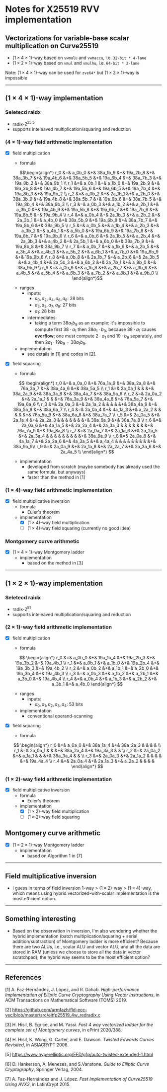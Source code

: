 # Notes for X25519 RVV implementation

## Vectorizations for variable-base scalar multiplication on Curve25519

- $(1 \times 4 \times 1)$-way based on `vwmulu` and `vwmaccu`, i.e. `32-bit * 4-lane`
- $(1 \times 2 \times 1)$-way based on `vmul` and `vmulhu`, i.e. `64-bit * 2-lane`

Note: $(1 \times 4 \times 1)$-way can be used for `zve64*` but $(1 \times 2 \times 1)$-way is impossible

---

## $(1 \times 4 \times 1)$-way implementation 

### Seletecd raidx 
- radix-$2^{25.5}$ 
- supports inteleaved multiplication/squaring and reduction

### $(4 \times 1)$-way field arithmetic implementation 
- [x] field multiplication
  - formula
  
  $$\begin{align*}
  r_0 &=& a_0b_0 &+& 38a_1b_9 &+& 19a_2b_8 &+& 38a_3b_7 &+& 19a_4b_6 &+& 38a_5b_5 &+& 19a_6b_4 &+& 38a_7b_3 &+& 19a_8b_2 &+& 38a_9b_1 \\
  r_1 &=& a_0b_1 &+&   a_1b_0 &+& 19a_2b_9 &+& 19a_3b_8 &+& 19a_4b_7 &+& 19a_5b_6 &+& 19a_6b_5 &+& 19a_7b_4 &+& 19a_8b_3 &+& 19a_9b_2 \\
  r_2 &=& a_0b_2 &+&  2a_1b_1 &+&   a_2b_0 &+& 38a_3b_9 &+& 19a_4b_8 &+& 38a_5b_7 &+& 19a_6b_6 &+& 38a_7b_5 &+& 19a_8b_4 &+& 38a_9b_3 \\
  r_3 &=& a_0b_3 &+&   a_1b_2 &+&   a_2b_1 &+&   a_3b_0 &+& 19a_4b_9 &+& 19a_5b_8 &+& 19a_6b_7 &+& 19a_7b_6 &+& 19a_8b_5 &+& 19a_9b_4 \\
  r_4 &=& a_0b_4 &+&  2a_1b_3 &+&   a_2b_2 &+&  2a_3b_1 &+&   a_4b_0 &+& 38a_5b_9 &+& 19a_6b_8 &+& 38a_7b_7 &+& 19a_8b_6 &+& 38a_9b_5 \\
  r_5 &=& a_0b_5 &+&   a_1b_4 &+&   a_2b_3 &+&   a_3b_2 &+&   a_4b_1 &+&   a_5b_0 &+& 19a_6b_9 &+& 19a_7b_8 &+& 19a_8b_7 &+& 19a_9b_6 \\
  r_6 &=& a_0b_6 &+&  2a_1b_5 &+&   a_2b_4 &+&  2a_3b_3 &+&   a_4b_2 &+&  2a_5b_1 &+&   a_6b_0 &+& 38a_7b_9 &+& 19a_8b_8 &+& 38a_9b_7 \\
  r_7 &=& a_0b_7 &+&   a_1b_6 &+&   a_2b_5 &+&   a_3b_4 &+&   a_4b_3 &+&   a_5b_2 &+&   a_6b_1 &+&   a_7b_0 &+& 19a_8b_9 &+& 19a_9b_8 \\
  r_8 &=& a_0b_8 &+&  2a_1b_7 &+&   a_2b_6 &+&  2a_3b_5 &+&   a_4b_4 &+&  2a_5b_3 &+&   a_6b_2 &+&  2a_7b_1 &+&   a_8b_0 &+& 38a_9b_9 \\
  r_9 &=& a_0b_9 &+&   a_1b_8 &+&   a_2b_7 &+&   a_3b_6 &+&   a_4b_5 &+&   a_5b_4 &+&   a_6b_3 &+&   a_7b_2 &+&   a_8b_1 &+&   a_9b_0 \\
  \end{align*}$$
  
  - ranges 
    - inputs:
      - $a_0, a_2, a_4, a_6, a_8$: 28 bits 
      - $a_3, a_5, a_7, a_9$: 27 bits 
      - $a_1$: 28 bits
    - intermediates: 
      - taking a term $38a_1b_9$ as an example: it's impossible to compute first $38 \cdot a_1$ then $38a_1 \cdot b_9$, because $38 \cdot a_1$ causes **overflow**; one must compute $2 \cdot a_1$ and $19 \cdot b_9$ separately, and then $2a_1 \cdot 19b_9 = 38a_1b_9$.
  - implementation 
    - see details in [1] and codes in [2].
- [x] field squaring 
  - formula
   
  $$
  \begin{align*}
  r_0 &=&   a_0a_0 &+& 76a_1a_9 &+& 38a_2a_8 &+& 76a_3a_7 &+& 38a_4a_6 &+& 38a_5a_5                                                   \\
  r_1 &=&  2a_0a_1 & &          &+& 38a_2a_9 &+& 38a_3a_8 &+& 38a_4a_7 &+& 38a_5a_6                                                   \\
  r_2 &=&  2a_0a_2 &+&  2a_1a_1 & &          &+& 76a_3a_9 &+& 38a_4a_8 &+& 76a_5a_7 &+& 19a_6a_6                                      \\
  r_3 &=&  2a_0a_3 &+&  2a_1a_2 & &          & &          &+& 38a_4a_9 &+& 38a_5a_8 &+& 38a_6a_7                                      \\
  r_4 &=&  2a_0a_4 &+&  4a_1a_3 &+&   a_2a_2 & &          & &          &+& 76a_5a_9 &+& 38a_6a_8 &+& 38a_7a_7                         \\
  r_5 &=&  2a_0a_5 &+&  2a_1a_4 &+&  2a_2a_3 & &          & &          & &          &+& 38a_6a_9 &+& 38a_7a_8                         \\
  r_6 &=&  2a_0a_6 &+&  4a_1a_5 &+&  2a_2a_4 &+&  2a_3a_3 & &          & &          & &          &+& 76a_7a_9 &+& 19a_8a_8            \\
  r_7 &=&  2a_0a_7 &+&  2a_1a_6 &+&  2a_2a_5 &+&  2a_3a_4 & &          & &          & &          & &          &+& 38a_8a_9            \\
  r_8 &=&  2a_0a_8 &+&  4a_1a_7 &+&  2a_2a_6 &+&  4a_3a_5 &+&  a_4a_4  & &          & &          & &          & &         &+& 38a_9a_9\\
  r_9 &=&  2a_0a_9 &+&  2a_1a_8 &+&  2a_2a_7 &+&  2a_3a_6 &+& 2a_4a_5                                                                 \\
  \end{align*}
  $$
  
  - implementation
    - developed from scratch (maybe somebody has already used the same formula, but anyways)
    - faster than the method in [1]

### $(1 \times 4)$-way field arithmetic implementation 
- [x] field multiplicative inversion
  - formula 
    - Euler's theorem  
  - implementation 
    - [x] $(1 \times 4)$-way field multiplication 
    - [ ] $(1 \times 4)$-way field squaring (currently no good idea)

### Montgomery curve arithmetic
- [x] $(1 \times 4 \times 1)$-way Montgomery ladder 
  - implementation 
    - based on the method in [3]

---

## $(1 \times 2 \times 1)$-way implementation 

### Seletecd raidx 
- radix-$2^{51}$ 
- supports inteleaved multiplication/squaring and reduction

### $(2 \times 1)$-way field arithmetic implementation 
- [x] field multiplication
  - formula
  
  $$
  \begin{align*}
  r_0 &=& a_0b_0 &+& 19a_1b_4 &+& 19a_2b_3 &+& 19a_3b_2 &+& 19a_4b_1  \\
  r_1 &=& a_0b_1 &+&   a_1b_0 &+& 19a_2b_4 &+& 19a_3b_3 &+& 19a_4b_2  \\
  r_2 &=& a_0b_2 &+&   a_1b_1 &+&   a_2b_0 &+& 19a_3b_4 &+& 19a_4b_3  \\
  r_3 &=& a_0b_3 &+&   a_1b_2 &+&   a_2b_1 &+&   a_3b_0 &+& 19a_4b_4  \\
  r_4 &=& a_0b_4 &+&   a_1b_3 &+&   a_2b_2 &+&   a_3b_1 &+&   a_4b_0  
  \end{align*}
  $$
  
  - ranges 
    - inputs:
      - $a_0, a_1, a_2, a_3, a_4$: 53 bits 
  - implementation 
    - conventional operand-scanning
- [x] field squaring 
  - formula
   
  $$
  \begin{align*}
  r_0 &=&  a_0a_0 &+& 38a_1a_4 &+& 38a_2a_3 & &          & &           \\
  r_1 &=& 2a_0a_1 & &          &+& 38a_2a_4 &+& 19a_3a_3 & &           \\
  r_2 &=& 2a_0a_2 &+&   a_1a_1 & &          &+& 38a_3a_4 & &           \\
  r_3 &=& 2a_0a_3 &+&  2a_1a_2 & &          & &          &+& 19a_4a_4  \\
  r_4 &=& 2a_0a_4 &+&  2a_1a_3 &+&   a_2a_2 & &          & &    
  \end{align*}
  $$

### $(1 \times 2)$-way field arithmetic implementation 
- [x] field multiplicative inversion
  - formula 
    - Euler's theorem  
  - implementation 
    - [x] $(1 \times 2)$-way field multiplication 
    - [ ] $(1 \times 2)$-way field squaring 

## Montgomery curve arithmetic 

- [x] $(1 \times 2 \times 1)$-way Montgomery ladder 
  - implementation 
    - based on Algorithm 1 in [7]
  
---

## Field multiplicative inversion 

- I guess in terms of field inversion $1$-way $>$ $(1 \times 2)$-way $>$ $(1 \times 4)$-way, which means using hybrid vectorized-with-scalar implementation is the most efficient option. 

---

## Something interesting

- Based on the observation in inversion, I'm also wondering whether the hybrid implementation (batch multiplication/squaring + serial addition/subtraction) of Montgomery ladder is more efficient? Because there are two ALUs, i.e., scalar ALU and vector ALU, and all the data are stored in RAM (unless we choose to store all the data in vector scratchpad), the hybrid way seems to be the most efficient option? 

---

## References 

[1] A. Faz-Hernández, J. López, and R. Dahab. *High-performance Implementation of Elliptic Curve Cryptography Using Vector Instructions*, in ACM Transactions on Mathematical Software (TOMS) 2019.

[2] https://github.com/armfazh/fld-ecc-vec/blob/master/src/eltfp25519_4w_redradix.c

[3] H. Hisil, B. Egrice, and M. Yassi. *Fast 4 way vectorized ladder for the complete set of Montgomery curves*, in ePrint 2020/388.

[4] H. Hisil, K. Wong, G. Carter, and E. Dawson. *Twisted Edwards Curves Revisited*, in ASIACRYPT 2008.

[5] https://www.hyperelliptic.org/EFD/g1p/auto-twisted-extended-1.html 

[6] D. Hankerson, A. Menezes, and S.Vanstone. *Guide to Elliptic Curve Cryptography*, Springer Verlag, 2004.

[7] A. Faz-Hernández and J. López. *Fast Implementation of Curve25519 Using AVX2*, in LatinCrypt 2015.

